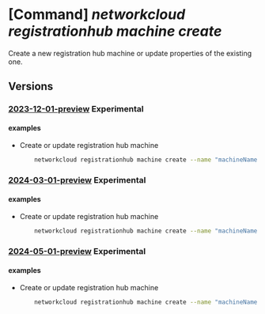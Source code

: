 # [Command] _networkcloud registrationhub machine create_

Create a new registration hub machine or update properties of the existing one.

## Versions

### [2023-12-01-preview](/Resources/mgmt-plane/L3N1YnNjcmlwdGlvbnMve30vcmVzb3VyY2Vncm91cHMve30vcHJvdmlkZXJzL21pY3Jvc29mdC5uZXR3b3JrY2xvdWQvcmVnaXN0cmF0aW9uaHVicy97fS9tYWNoaW5lcy97fQ==/2023-12-01-preview.xml) **Experimental**

<!-- mgmt-plane /subscriptions/{}/resourcegroups/{}/providers/microsoft.networkcloud/registrationhubs/{}/machines/{} 2023-12-01-preview -->

#### examples

- Create or update registration hub machine
    ```bash
        networkcloud registrationhub machine create --name "machineName" --registration-hub-name "registrationHubName" --resource-group "resourceGroupName" --description "An example description of machine" --machine-configuration cpus="[{architecture: 'architectureName', family: '6', model: 'model', modelName: 'modelName', physicalCoresPerSocket: 6, vendor: 'GenuineIntel'}]" devices="[{address: 'addreValue', bus: 'pci', class: 'storage', macAddress: 'macAddressValue', serialNumber: 'serialNumber', sizeGB: 512, vendor: 'deviceVendor'}]" system="{biosVendor: 'biosVendor', biosVersion:'1.2.3', boardSerialNumber: 'boardSerialNumber', chassisSerialNumber: 'chassisSerialNumber',  productName: 'productName', productSerialNumber: 'productSerialNumber', vendor: 'vendorName', tpmEndorsementKey: 'keyValue'}" memory={sizeGB: 256} --tags key1="myvalue1" key2="myvalue2"
    ```

### [2024-03-01-preview](/Resources/mgmt-plane/L3N1YnNjcmlwdGlvbnMve30vcmVzb3VyY2Vncm91cHMve30vcHJvdmlkZXJzL21pY3Jvc29mdC5uZXR3b3JrY2xvdWQvcmVnaXN0cmF0aW9uaHVicy97fS9tYWNoaW5lcy97fQ==/2024-03-01-preview.xml) **Experimental**

<!-- mgmt-plane /subscriptions/{}/resourcegroups/{}/providers/microsoft.networkcloud/registrationhubs/{}/machines/{} 2024-03-01-preview -->

#### examples

- Create or update registration hub machine
    ```bash
        networkcloud registrationhub machine create --name "machineName" --registration-hub-name "registrationHubName" --resource-group "resourceGroupName" --description "An example description of machine" --machine-configuration cpus="[{architecture: 'architectureName', family: '6', model: 'model', modelName: 'modelName', physicalCoresPerSocket: 6, vendor: 'GenuineIntel'}]" devices="[{address: 'addreValue', bus: 'pci', class: 'storage', macAddress: 'macAddressValue', serialNumber: 'serialNumber', sizeGB: 512, vendor: 'deviceVendor'}]" system="{biosVendor: 'biosVendor', biosVersion:'1.2.3', boardSerialNumber: 'boardSerialNumber', chassisSerialNumber: 'chassisSerialNumber',  productName: 'productName', productSerialNumber: 'productSerialNumber', vendor: 'vendorName', tpmEndorsementKey: 'keyValue'}" memory={sizeGB: 256} --tags key1="myvalue1" key2="myvalue2"
    ```

### [2024-05-01-preview](/Resources/mgmt-plane/L3N1YnNjcmlwdGlvbnMve30vcmVzb3VyY2Vncm91cHMve30vcHJvdmlkZXJzL21pY3Jvc29mdC5uZXR3b3JrY2xvdWQvcmVnaXN0cmF0aW9uaHVicy97fS9tYWNoaW5lcy97fQ==/2024-05-01-preview.xml) **Experimental**

<!-- mgmt-plane /subscriptions/{}/resourcegroups/{}/providers/microsoft.networkcloud/registrationhubs/{}/machines/{} 2024-05-01-preview -->

#### examples

- Create or update registration hub machine
    ```bash
        networkcloud registrationhub machine create --name "machineName" --registration-hub-name "registrationHubName" --resource-group "resourceGroupName" --description "An example description of machine" --machine-configuration cpus="[{architecture: 'architectureName', family: '6', model: 'model', modelName: 'modelName', physicalCoresPerSocket: 6, vendor: 'GenuineIntel'}]" devices="[{address: 'addreValue', bus: 'pci', class: 'storage', macAddress: 'macAddressValue', serialNumber: 'serialNumber', sizeGB: 512, vendor: 'deviceVendor'}]" system="{biosVendor: 'biosVendor', biosVersion:'1.2.3', boardSerialNumber: 'boardSerialNumber', chassisSerialNumber: 'chassisSerialNumber',  productName: 'productName', productSerialNumber: 'productSerialNumber', vendor: 'vendorName', tpmEndorsementKey: 'keyValue'}" memory={sizeGB: 256} --tags key1="myvalue1" key2="myvalue2"
    ```
